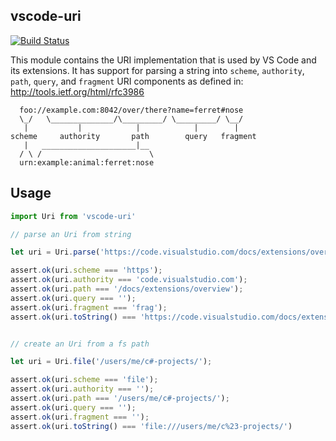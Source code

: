 ## vscode-uri

[![Build Status](https://travis-ci.org/Microsoft/vscode-uri.svg?branch=master)](https://travis-ci.org/Microsoft/vscode-uri)

This module contains the URI implementation that is used by VS Code and its extensions. 
It has support for parsing a string into `scheme`, `authority`, `path`, `query`, and
`fragment` URI components as defined in: http://tools.ietf.org/html/rfc3986

```
  foo://example.com:8042/over/there?name=ferret#nose
  \_/   \______________/\_________/ \_________/ \__/
   |           |            |            |        |
scheme     authority       path        query   fragment
   |   _____________________|__
  / \ /                        \
  urn:example:animal:ferret:nose
```

## Usage

```js
import Uri from 'vscode-uri'

// parse an Uri from string

let uri = Uri.parse('https://code.visualstudio.com/docs/extensions/overview#frag')

assert.ok(uri.scheme === 'https');
assert.ok(uri.authority === 'code.visualstudio.com');
assert.ok(uri.path === '/docs/extensions/overview');
assert.ok(uri.query === '');
assert.ok(uri.fragment === 'frag');
assert.ok(uri.toString() === 'https://code.visualstudio.com/docs/extensions/overview#frag')


// create an Uri from a fs path

let uri = Uri.file('/users/me/c#-projects/');

assert.ok(uri.scheme === 'file');
assert.ok(uri.authority === '');
assert.ok(uri.path === '/users/me/c#-projects/');
assert.ok(uri.query === '');
assert.ok(uri.fragment === '');
assert.ok(uri.toString() === 'file:///users/me/c%23-projects/')
```